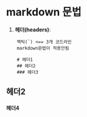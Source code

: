 # markdown 문법
1. **헤더(headers)**:
```
    백틱(`) <== 3개 코드라인
    markdown문법이 적용안됨

    # 헤더1
    ## 헤더2
    ### 헤더3
``` 
## 헤더2
#### 헤더4